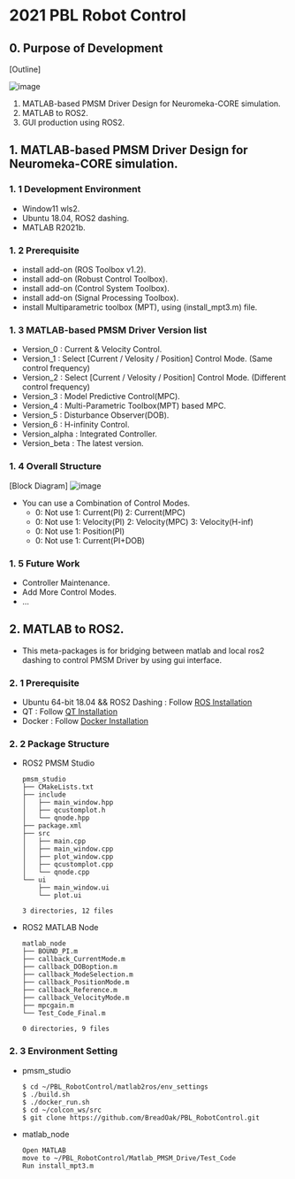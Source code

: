 # 2021 PBL Robot Control

## 0. Purpose of Development

[Outline]

![image](https://user-images.githubusercontent.com/75024315/146764699-65282edc-9c5c-496c-8166-ad33a24b3e72.png)

  1. MATLAB-based PMSM Driver Design for Neuromeka-CORE simulation.
  2. MATLAB to ROS2.
  3. GUI production using ROS2.

## 1. MATLAB-based PMSM Driver Design for Neuromeka-CORE simulation.
### 1. 1 Development Environment
  - Window11 wls2.
  - Ubuntu 18.04, ROS2 dashing.
  - MATLAB R2021b.
  
### 1. 2 Prerequisite
  - install add-on (ROS Toolbox v1.2).
  - install add-on (Robust Control Toolbox).
  - install add-on (Control System Toolbox).
  - install add-on (Signal Processing Toolbox).
  - install Multiparametric toolbox (MPT), using (install_mpt3.m) file.

### 1. 3 MATLAB-based PMSM Driver Version list
  - Version_0 : Current & Velocity Control.
  - Version_1 : Select [Current / Velosity / Position] Control Mode. (Same control frequency)
  - Version_2 : Select [Current / Velosity / Position] Control Mode. (Different control frequency)
  - Version_3 : Model Predictive Control(MPC).
  - Version_4 : Multi-Parametric Toolbox(MPT) based MPC.
  - Version_5 : Disturbance Observer(DOB).
  - Version_6 : H-infinity Control. 
  - Version_alpha : Integrated Controller.
  - Version_beta : The latest version.

### 1. 4 Overall Structure

[Block Diagram]
![image](https://user-images.githubusercontent.com/75024315/146320252-668cc404-c65a-4717-9e4b-b3a94f3cee56.png)

- You can use a Combination of Control Modes.
  - 0: Not use      1: Current(PI)   2: Current(MPC)      
  - 0: Not use      1: Velocity(PI)  2: Velocity(MPC) 3: Velocity(H-inf)    
  - 0: Not use      1: Position(PI)      
  - 0: Not use      1: Current(PI+DOB)

### 1. 5 Future Work
  - Controller Maintenance.
  - Add More Control Modes.
  - ...

## 2. MATLAB to ROS2.
  - This meta-packages is for bridging between matlab and local ros2 dashing to control PMSM Driver by using gui interface.
  
### 2. 1 Prerequisite
  - Ubuntu 64-bit 18.04 && ROS2 Dashing : Follow [ROS Installation](https://docs.ros.org/en/dashing/Installation.html)
  - QT : Follow [QT Installation](https://ros-qtc-plugin.readthedocs.io/en/latest/_source/How-to-Install-Users.html)
  - Docker : Follow [Docker Installation](https://docs.docker.com/engine/install/ubuntu/)

### 2. 2 Package Structure
  - ROS2 PMSM Studio
    ```
    pmsm_studio
    ├── CMakeLists.txt
    ├── include
    │   ├── main_window.hpp
    │   ├── qcustomplot.h
    │   └── qnode.hpp
    ├── package.xml
    ├── src
    │   ├── main.cpp
    │   ├── main_window.cpp
    │   ├── plot_window.cpp
    │   ├── qcustomplot.cpp
    │   └── qnode.cpp
    └── ui
        ├── main_window.ui
        └── plot.ui

    3 directories, 12 files
    ```
  - ROS2 MATLAB Node
    ```
    matlab_node
    ├── BOUND_PI.m
    ├── callback_CurrentMode.m
    ├── callback_DOBoption.m
    ├── callback_ModeSelection.m
    ├── callback_PositionMode.m
    ├── callback_Reference.m
    ├── callback_VelocityMode.m
    ├── mpcgain.m
    └── Test_Code_Final.m

    0 directories, 9 files
    ```
    
### 2. 3 Environment Setting
  - pmsm_studio
    ```
    $ cd ~/PBL_RobotControl/matlab2ros/env_settings
    $ ./build.sh
    $ ./docker_run.sh
    $ cd ~/colcon_ws/src
    $ git clone https://github.com/BreadOak/PBL_RobotControl.git 
    ```
  - matlab_node
    ```
    Open MATLAB
    move to ~/PBL_RobotControl/Matlab_PMSM_Drive/Test_Code
    Run install_mpt3.m
    ```

